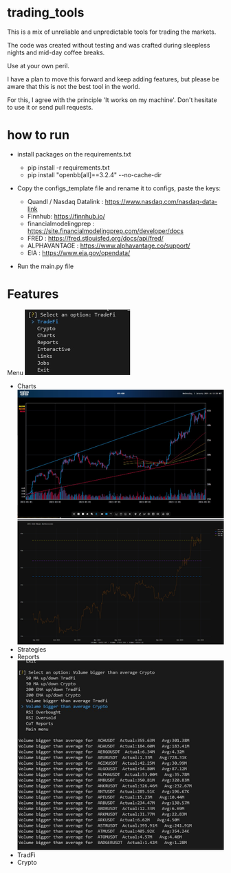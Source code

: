 
# trading_tools

  

This is a mix of unreliable and unpredictable tools for trading the markets.

  

The code was created without testing and was crafted during sleepless nights and mid-day coffee breaks.

  

Use at your own peril.

  
  

I have a plan to move this forward and keep adding features, but please be aware that this is not the best tool in the world.

  

For this, I agree with the principle 'It works on my machine'. Don't hesitate to use it or send pull requests.

  
  

# how to run

- install packages on the requirements.txt

    - pip install -r requirements.txt
    - pip install  "openbb[all]==3.2.4" --no-cache-dir
    
- Copy the configs_template file and rename it to configs, paste the keys:
	- Quandl / Nasdaq Datalink : https://www.nasdaq.com/nasdaq-data-link
	- Finnhub: https://finnhub.io/
	- financialmodelingprep : https://site.financialmodelingprep.com/developer/docs
	- FRED : https://fred.stlouisfed.org/docs/api/fred/
	- ALPHAVANTAGE : https://www.alphavantage.co/support/
	- EIA : https://www.eia.gov/opendata/


  
- Run the main.py file 


# Features
Menu
![Alt text](https://github.com/tiagolvsantos/trading_tools/blob/main/pics/menu.jpg?raw=true)

- Charts
![Alt text](https://github.com/tiagolvsantos/trading_tools/blob/main/pics/chart_trend.jpg?raw=true)
![Alt text](https://github.com/tiagolvsantos/trading_tools/blob/main/pics/chart_mean_reversions.jpg?raw=true)
- Strategies
- Reports
![Alt text](https://github.com/tiagolvsantos/trading_tools/blob/main/pics/report_volume.jpg?raw=true)
- TradFi
- Crypto